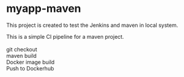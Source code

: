 # myapp-maven

This project is created to test the Jenkins and maven in local system.

This is a simple CI pipeline for a maven project. <br>
<br>
git checkout <br>
maven build <br>
Docker image build <br>
Push to Dockerhub<br>
